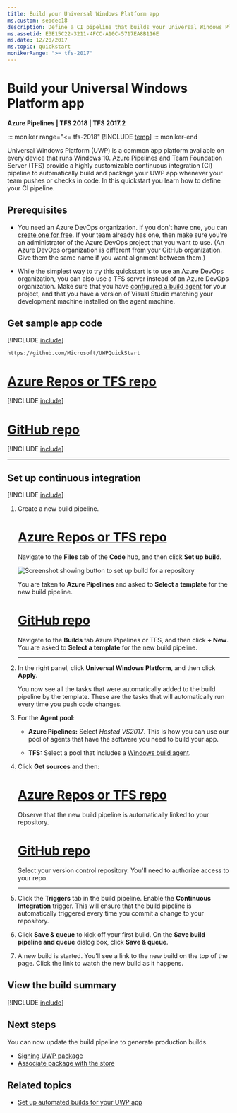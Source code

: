 ```yaml
---
title: Build your Universal Windows Platform app
ms.custom: seodec18
description: Define a CI pipeline that builds your Universal Windows Platform (UWP) solution on Team Foundation Server and Visual Azure Pipelines.
ms.assetid: E3E15C22-3211-4FCC-A10C-5717EA8B116E
ms.date: 12/20/2017
ms.topic: quickstart
monikerRange: ">= tfs-2017"
---
```


# Build your Universal Windows Platform app

**Azure Pipelines | TFS 2018 | TFS 2017.2**

::: moniker range="<= tfs-2018"
[!INCLUDE [temp](../../includes/concept-rename-note.md)]
::: moniker-end

Universal Windows Platform (UWP) is a common app platform available on every device that runs Windows 10. Azure Pipelines and Team Foundation Server (TFS) provide a highly customizable continuous integration (CI) pipeline to automatically build and package your UWP app whenever your team pushes or checks in code. In this quickstart you learn how to define your CI pipeline.

## Prerequisites

- You need an Azure DevOps organization. If you don't have one, you can [create one for free](https://go.microsoft.com/fwlink/?LinkId=307137). If your team already has one, then make sure you're an administrator of the Azure DevOps project that you want to use. (An Azure DevOps organization is different from your GitHub organization. Give them the same name if you want alignment between them.)

- While the simplest way to try this quickstart is to use an Azure DevOps organization, you can also use a TFS server instead of an Azure DevOps organization. Make sure that you have [configured a build agent](../../agents/v2-windows.md) for your project, and that you have a version of Visual Studio matching your development machine installed on the agent machine.

## Get sample app code

[!INCLUDE [include](../includes/get-sample-code-intro.md)]

```
https://github.com/Microsoft/UWPQuickStart
```

# [Azure Repos or TFS repo](#tab/vsts)

[!INCLUDE [include](../includes/get-sample-code-vsts-tfs-2017-update-2.md)]

# [GitHub repo](#tab/github)

[!INCLUDE [include](../includes/get-sample-code-github.md)]

---

## Set up continuous integration

[!INCLUDE [include](../../includes/ci-quickstart-intro.md)]

[//]: # "TODO: Restore use of includes when we get support for using them in a list."

1. Create a new build pipeline.

   # [Azure Repos or TFS repo](#tab/vsts)

   Navigate to the **Files** tab of the **Code** hub, and then click **Set up build**.

   ![Screenshot showing button to set up build for a repository](../media/set-up-first-build-from-code-hub.png)

   You are taken to **Azure Pipelines** and asked to **Select a template** for the new build pipeline.

   # [GitHub repo](#tab/github)

   Navigate to the **Builds** tab Azure Pipelines or TFS, and then click **+ New**. You are asked to **Select a template** for the new build pipeline.

   ***

2. In the right panel, click **Universal Windows Platform**, and then click **Apply**.

   You now see all the tasks that were automatically added to the build pipeline by the template. These are the tasks that will automatically run every time you push code changes.

3. For the **Agent pool**:

   - **Azure Pipelines:** Select _Hosted VS2017_. This is how you can use our pool of agents that have the software you need to build your app.

   - **TFS:** Select a pool that includes a [Windows build agent](../../agents/v2-windows.md).

4. Click **Get sources** and then:

   # [Azure Repos or TFS repo](#tab/vsts)

   Observe that the new build pipeline is automatically linked to your repository.

   # [GitHub repo](#tab/github)

   Select your version control repository. You'll need to authorize access to your repo.

   ***

5. Click the **Triggers** tab in the build pipeline. Enable the **Continuous Integration** trigger. This will ensure that the build pipeline is automatically triggered every time you commit a change to your repository.

6. Click **Save & queue** to kick off your first build. On the **Save build pipeline and queue** dialog box, click **Save & queue**.

7. A new build is started. You'll see a link to the new build on the top of the page. Click the link to watch the new build as it happens.

[//]: # "TODO:> [!TIP]"
[//]: # "TODO:> To learn more about GitHub CI builds, see [Define CI build pipeline for your Git repo](#"

## View the build summary

[!INCLUDE [include](../includes/view-build-summary.md)]

## Next steps

You can now update the build pipeline to generate production builds.

- [Signing UWP package](/windows/uwp/packaging/create-certificate-package-signing)
- [Associate package with the store](/windows/msix/package/packaging-uwp-apps#configure-your-project)

## Related topics

- [Set up automated builds for your UWP app](/windows/uwp/packaging/auto-build-package-uwp-apps)
